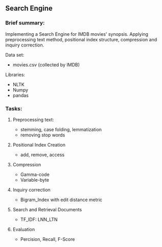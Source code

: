 ## Search Engine

### Brief summary:

Implementing a Search Engine for IMDB movies' synopsis. Applying preprocessing text method, positional index structure, compression and inquiry correction.

Data set:
- movies.csv (collected by IMDB)

Libraries:
  - NLTK
  - Numpy
  - pandas
  
### Tasks:
1. Preprocessing text:
    - stemming, case folding, lemmatization
    - removing stop words
      
2. Positional Index Creation
    - add, remove, access
      
3. Compression
    - Gamma-code
    - Variable-byte
  
4. Inquiry correction
    - Bigram_Index with edit distance metric
      
5. Search and Retrieval Documents
    - TF_IDF: LNN_LTN
      
6. Evaluation
    - Percision, Recall, F-Score
